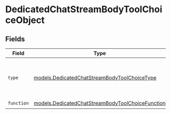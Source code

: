 # DedicatedChatStreamBodyToolChoiceObject


## Fields

| Field                                                                                                      | Type                                                                                                       | Required                                                                                                   | Description                                                                                                |
| ---------------------------------------------------------------------------------------------------------- | ---------------------------------------------------------------------------------------------------------- | ---------------------------------------------------------------------------------------------------------- | ---------------------------------------------------------------------------------------------------------- |
| `type`                                                                                                     | [models.DedicatedChatStreamBodyToolChoiceType](../models/dedicatedchatstreambodytoolchoicetype.md)         | :heavy_check_mark:                                                                                         | The type of the tool. Currently, only `function` is supported.                                             |
| `function`                                                                                                 | [models.DedicatedChatStreamBodyToolChoiceFunction](../models/dedicatedchatstreambodytoolchoicefunction.md) | :heavy_check_mark:                                                                                         | N/A                                                                                                        |